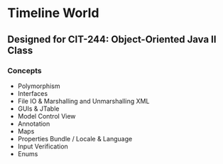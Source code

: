 # Timeline World

## Designed for CIT-244: Object-Oriented Java II Class

### Concepts
* Polymorphism 
* Interfaces
* File IO & Marshalling and Unmarshalling XML
* GUIs & JTable
* Model Control View
* Annotation
* Maps
* Properties Bundle / Locale & Language
* Input Verification
* Enums

